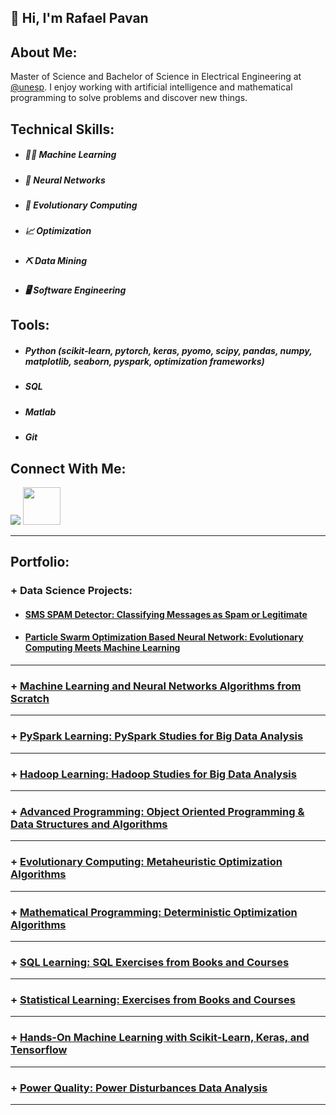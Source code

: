 <h2> 👋 Hi, I'm Rafael Pavan </h2>

## About Me:

Master of Science and Bachelor of Science in Electrical Engineering at [@unesp](https://www2.unesp.br/). I enjoy working with artificial intelligence and mathematical programming to solve problems and discover new things.

## Technical Skills:

- ##### 👨‍💻 Machine Learning
- ##### 🧠 Neural Networks
- ##### 🧬 Evolutionary Computing
- ##### 📈 Optimization
- ##### ⛏️ Data Mining
- ##### 🖥️ Software Engineering

## Tools:

- ##### Python (scikit-learn, pytorch, keras, pyomo, scipy, pandas, numpy, matplotlib, seaborn, pyspark, optimization frameworks)
- ##### SQL
- ##### Matlab
- ##### Git


## Connect With Me: 
[<img src="https://img.shields.io/badge/linkedin-%230077B5.svg?&style=for-the-badge&logo=linkedin&logoColor=white" />](https://www.linkedin.com/in/engrafaelpavan/) <img src="https://media.giphy.com/media/LnQjpWaON8nhr21vNW/giphy.gif" width="60">

--------

## Portfolio:

### + Data Science Projects:

- #### [SMS SPAM Detector: Classifying Messages as Spam or Legitimate](https://github.com/rafaelpavan95/SPAM_Detector)
- #### [Particle Swarm Optimization Based Neural Network: Evolutionary Computing Meets Machine Learning](https://github.com/rafaelpavan95/PSO_Neural_Network)

_________________

### + [Machine Learning and Neural Networks Algorithms from Scratch](https://github.com/rafaelpavan95/MSc_MachineLearning_DataMining)

_________________

### + [PySpark Learning: PySpark Studies for Big Data Analysis](https://github.com/rafaelpavan95/PySpark_Learning)
_________________

### + [Hadoop Learning: Hadoop Studies for Big Data Analysis](https://github.com/rafaelpavan95/PySpark_Learning)
_________________

### + [Advanced Programming: Object Oriented Programming & Data Structures and Algorithms](https://github.com/rafaelpavan95/Advanced_Programming)

_________________

### + [Evolutionary Computing: Metaheuristic Optimization Algorithms](https://github.com/rafaelpavan95/Metaheuristic_Optimization)

_________________

### + [Mathematical Programming: Deterministic Optimization Algorithms](https://github.com/rafaelpavan95/Optimization_Algorithms)

_________________

### + [SQL Learning: SQL Exercises from Books and Courses](https://github.com/rafaelpavan95/SQL_Learning)


_________________

### + [Statistical Learning: Exercises from Books and Courses](https://github.com/rafaelpavan95/statistical_learning)


_________________

### + [Hands-On Machine Learning with Scikit-Learn, Keras, and Tensorflow](https://github.com/rafaelpavan95/Hands_On_Machine_Learning)


_________________

### + [Power Quality: Power Disturbances Data Analysis](https://github.com/rafaelpavan95/Power_Quality)

____
